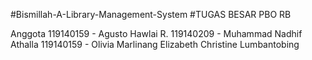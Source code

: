 #Bismillah-A-Library-Management-System
#TUGAS BESAR PBO RB

Anggota
119140159 - Agusto Hawlai R.
119140209 - Muhammad Nadhif Athalla
119140159 - Olivia Marlinang Elizabeth Christine Lumbantobing
